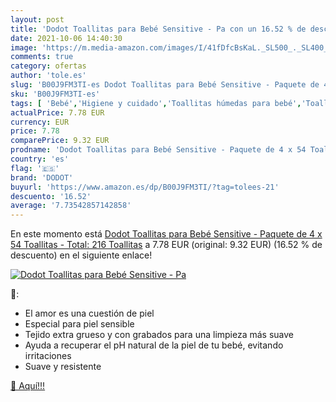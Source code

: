 ```yaml
---
layout: post
title: 'Dodot Toallitas para Bebé Sensitive - Pa con un 16.52 % de descuento'
date: 2021-10-06 14:40:30
image: 'https://m.media-amazon.com/images/I/41fDfcBsKaL._SL500_._SL400_.jpg'
comments: true
category: ofertas
author: 'tole.es'
slug: 'B00J9FM3TI-es Dodot Toallitas para Bebé Sensitive - Paquete de 4 x 54...'
sku: 'B00J9FM3TI-es'
tags: [ 'Bebé','Higiene y cuidado','Toallitas húmedas para bebé','Toallitas y accesorios para bebé','bebé','dodot', ]
actualPrice: 7.78 EUR
currency: EUR
price: 7.78
comparePrice: 9.32 EUR
prodname: 'Dodot Toallitas para Bebé Sensitive - Paquete de 4 x 54 Toallitas - Total: 216 Toallitas'
country: 'es'
flag: '🇪🇸'
brand: 'DODOT'
buyurl: 'https://www.amazon.es/dp/B00J9FM3TI/?tag=tolees-21'
descuento: '16.52'
average: '7.73542857142858'
---
```


En este momento está [Dodot Toallitas para Bebé Sensitive - Paquete de 4 x 54 Toallitas - Total: 216 Toallitas](https://www.amazon.es/dp/B00J9FM3TI/?tag=tolees-21) a 7.78 EUR (original: 9.32 EUR) (16.52 %  de descuento) en el siguiente enlace!

[![Dodot Toallitas para Bebé Sensitive - Pa](https://m.media-amazon.com/images/I/41fDfcBsKaL._SL500_._SL400_.jpg)](https://www.amazon.es/dp/B00J9FM3TI/?tag=tolees-21)

🔎:

- El amor es una cuestión de piel
- Especial para piel sensible
- Tejido extra grueso y con grabados para una limpieza más suave
- Ayuda a recuperar el pH natural de la piel de tu bebé, evitando irritaciones
- Suave y resistente

[🛒 Aquí!!!](https://www.amazon.es/dp/B00J9FM3TI/?tag=tolees-21)
